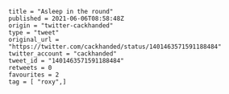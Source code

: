 ```
title = "Asleep in the round"
published = 2021-06-06T08:58:48Z
origin = "twitter-cackhanded"
type = "tweet"
original_url = "https://twitter.com/cackhanded/status/1401463571591188484"
twitter_account = "cackhanded"
tweet_id = "1401463571591188484"
retweets = 0
favourites = 2
tag = [ "roxy",]
```

<p class='image'><img src='https://mnf.m17s.net/2021/06/06/E3L_rVJXMAMp4e2.jpg' alt=''></p>

